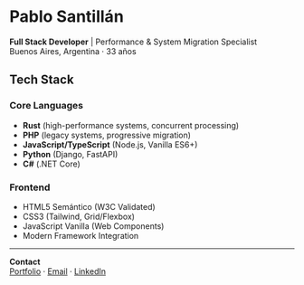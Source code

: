 # Pablo Santillán
**Full Stack Developer** | Performance & System Migration Specialist  
Buenos Aires, Argentina · 33 años

## Tech Stack

### Core Languages
- **Rust** (high-performance systems, concurrent processing)
- **PHP** (legacy systems, progressive migration)
- **JavaScript/TypeScript** (Node.js, Vanilla ES6+)
- **Python** (Django, FastAPI)
- **C#** (.NET Core)

### Frontend
- HTML5 Semántico (W3C Validated)
- CSS3 (Tailwind, Grid/Flexbox)
- JavaScript Vanilla (Web Components)
- Modern Framework Integration

---
**Contact**  
[Portfolio](https://www.pablosan.dev) · [Email](pablo.hehe2@gmail.com) · [LinkedIn](https://linkedin.com/in/pablo-ignacio-santillan)
